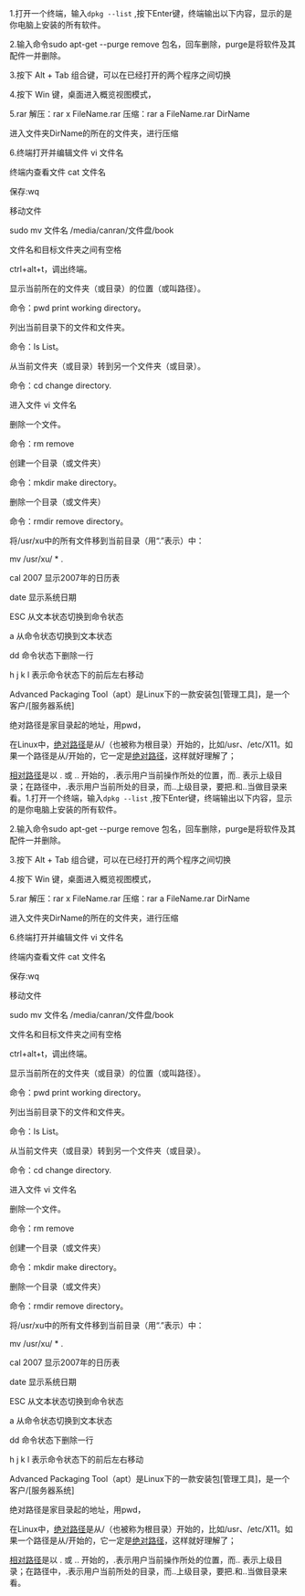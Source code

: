 1.打开一个终端，输入`dpkg --list` ,按下Enter键，终端输出以下内容，显示的是你电脑上安装的所有软件。

2.输入命令sudo apt-get --purge remove 包名，回车删除，purge是将软件及其配件一并删除。

3.按下 Alt + Tab 组合键，可以在已经打开的两个程序之间切换

4.按下 Win 键，桌面进入概览视图模式，

5.rar 解压：rar x FileName.rar 压缩：rar a FileName.rar DirName

进入文件夹DirName的所在的文件夹，进行压缩

6.终端打开并编辑文件 vi 文件名

终端内查看文件 cat 文件名

保存:wq

移动文件

sudo mv 文件名 /media/canran/文件盘/book

文件名和目标文件夹之间有空格

ctrl+alt+t，调出终端。

显示当前所在的文件夹（或目录）的位置（或叫路径）。

命令：pwd print working directory。

列出当前目录下的文件和文件夹。

命令：ls List。

从当前文件夹（或目录）转到另一个文件夹（或目录）。

命令：cd change directory.

进入文件 vi 文件名

删除一个文件。

命令：rm remove

创建一个目录（或文件夹）

命令：mkdir make directory。

删除一个目录（或文件夹）

命令：rmdir remove directory。

将/usr/xu中的所有文件移到当前目录（用“.”表示）中：

mv /usr/xu/ * .

cal 2007 显示2007年的日历表

date 显示系统日期

ESC 从文本状态切换到命令状态

a 从命令状态切换到文本状态

dd 命令状态下删除一行

h j k l 表示命令状态下的前后左右移动

Advanced Packaging Tool（apt）是Linux下的一款安装包[管理工具]，是一个客户/[服务器系统]

绝对路径是家目录起的地址，用pwd，

在Linux中，[绝对路径](https://www.baidu.com/s?wd=绝对路径&tn=SE_PcZhidaonwhc_ngpagmjz&rsv_dl=gh_pc_zhidao)是从/（也被称为根目录）开始的，比如/usr、/etc/X11。如果一个路径是从/开始的，它一定是[绝对路径](https://www.baidu.com/s?wd=绝对路径&tn=SE_PcZhidaonwhc_ngpagmjz&rsv_dl=gh_pc_zhidao)，这样就好理解了；

[相对路径](https://www.baidu.com/s?wd=相对路径&tn=SE_PcZhidaonwhc_ngpagmjz&rsv_dl=gh_pc_zhidao)是以 . 或 .. 开始的，.表示用户当前操作所处的位置，而.. 表示上级目录；在路径中，.表示用户当前所处的目录，而..上级目录，要把.和..当做目录来看。1.打开一个终端，输入`dpkg --list` ,按下Enter键，终端输出以下内容，显示的是你电脑上安装的所有软件。

2.输入命令sudo apt-get --purge remove 包名，回车删除，purge是将软件及其配件一并删除。

3.按下 Alt + Tab 组合键，可以在已经打开的两个程序之间切换

4.按下 Win 键，桌面进入概览视图模式，

5.rar 解压：rar x FileName.rar 压缩：rar a FileName.rar DirName

进入文件夹DirName的所在的文件夹，进行压缩

6.终端打开并编辑文件 vi 文件名

终端内查看文件 cat 文件名

保存:wq

移动文件

sudo mv 文件名 /media/canran/文件盘/book

文件名和目标文件夹之间有空格

ctrl+alt+t，调出终端。

显示当前所在的文件夹（或目录）的位置（或叫路径）。

命令：pwd print working directory。

列出当前目录下的文件和文件夹。

命令：ls List。

从当前文件夹（或目录）转到另一个文件夹（或目录）。

命令：cd change directory.

进入文件 vi 文件名

删除一个文件。

命令：rm remove

创建一个目录（或文件夹）

命令：mkdir make directory。

删除一个目录（或文件夹）

命令：rmdir remove directory。

将/usr/xu中的所有文件移到当前目录（用“.”表示）中：

mv /usr/xu/ * .

cal 2007 显示2007年的日历表

date 显示系统日期

ESC 从文本状态切换到命令状态

a 从命令状态切换到文本状态

dd 命令状态下删除一行

h j k l 表示命令状态下的前后左右移动

Advanced Packaging Tool（apt）是Linux下的一款安装包[管理工具]，是一个客户/[服务器系统]

绝对路径是家目录起的地址，用pwd，

在Linux中，[绝对路径](https://www.baidu.com/s?wd=绝对路径&tn=SE_PcZhidaonwhc_ngpagmjz&rsv_dl=gh_pc_zhidao)是从/（也被称为根目录）开始的，比如/usr、/etc/X11。如果一个路径是从/开始的，它一定是[绝对路径](https://www.baidu.com/s?wd=绝对路径&tn=SE_PcZhidaonwhc_ngpagmjz&rsv_dl=gh_pc_zhidao)，这样就好理解了；

[相对路径](https://www.baidu.com/s?wd=相对路径&tn=SE_PcZhidaonwhc_ngpagmjz&rsv_dl=gh_pc_zhidao)是以 . 或 .. 开始的，.表示用户当前操作所处的位置，而.. 表示上级目录；在路径中，.表示用户当前所处的目录，而..上级目录，要把.和..当做目录来看。